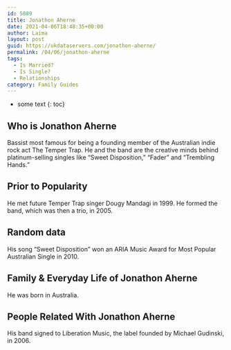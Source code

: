```yaml
---
id: 5089
title: Jonathon Aherne
date: 2021-04-06T18:48:35+00:00
author: Laima
layout: post
guid: https://ukdataservers.com/jonathon-aherne/
permalink: /04/06/jonathon-aherne
tags:
  - Is Married?
  - Is Single?
  - Relationships
category: Family Guides
---
```


* some text
{: toc}


## Who is Jonathon Aherne
                  
                  
                  
Bassist most famous for being a founding member of the Australian indie rock act The Temper Trap. He and the band are the creative minds behind platinum-selling singles like &#8220;Sweet Disposition,&#8221; &#8220;Fader&#8221; and &#8220;Trembling Hands.&#8221;
                  
              
            
              
            
                
                
                
## Prior to Popularity
                  
                  
                  
He met future Temper Trap singer Dougy Mandagi in 1999. He formed the band, which was then a trio, in 2005.
                  
              
            
              
            
                
                
                
## Random data
                  
                  
                  
His song &#8220;Sweet Disposition&#8221; won an ARIA Music Award for Most Popular Australian Single in 2010.
                  
              
            
              
            
                
                
                
## Family & Everyday Life of Jonathon Aherne
                  
                  
                  
He was born in Australia. 
                  
              
            
              
            
                
                
                
## People Related With Jonathon Aherne
                  
                  
                  
His band signed to Liberation Music, the label founded by Michael Gudinski, in 2006.
                  
              
            
              
            
                
              
            
              
              
            
            
              
            
          
          
          